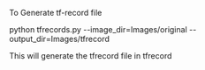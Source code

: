 To Generate tf-record file

python tfrecords.py --image_dir=Images/original --output_dir=Images/tfrecord

This will generate the tfrecord file in tfrecord 